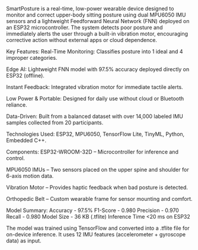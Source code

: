 SmartPosture is a real-time, low-power wearable device designed to monitor and correct upper-body sitting posture using dual MPU6050 IMU sensors and a lightweight Feedforward Neural Network (FNN) deployed on an ESP32 microcontroller. The system detects poor posture and immediately alerts the user through a built-in vibration motor, encouraging corrective action without external apps or cloud dependence.

Key Features:
Real-Time Monitoring: Classifies posture into 1 ideal and 4 improper categories.

Edge AI: Lightweight FNN model with 97.5% accuracy deployed directly on ESP32 (offline).

Instant Feedback: Integrated vibration motor for immediate tactile alerts.

Low Power & Portable: Designed for daily use without cloud or Bluetooth reliance.

Data-Driven: Built from a balanced dataset with over 14,000 labeled IMU samples collected from 20 participants.

Technologies Used: ESP32, MPU6050, TensorFlow Lite, TinyML, Python, Embedded C++.

Components:
ESP32-WROOM-32D – Microcontroller for inference and control.

MPU6050 IMUs – Two sensors placed on the upper spine and shoulder for 6-axis motion data.

Vibration Motor – Provides haptic feedback when bad posture is detected.

Orthopedic Belt – Custom wearable frame for sensor mounting and comfort.

Model Summary:
Accuracy - 97.5%
F1-Score - 0.980
Precision - 0.970
Recall - 0.980
Model Size - 36 KB (.tflite)
Inference Time	<20 ms on ESP32

The model was trained using TensorFlow and converted into a .tflite file for on-device inference. It uses 12 IMU features (accelerometer + gyroscope data) as input.
